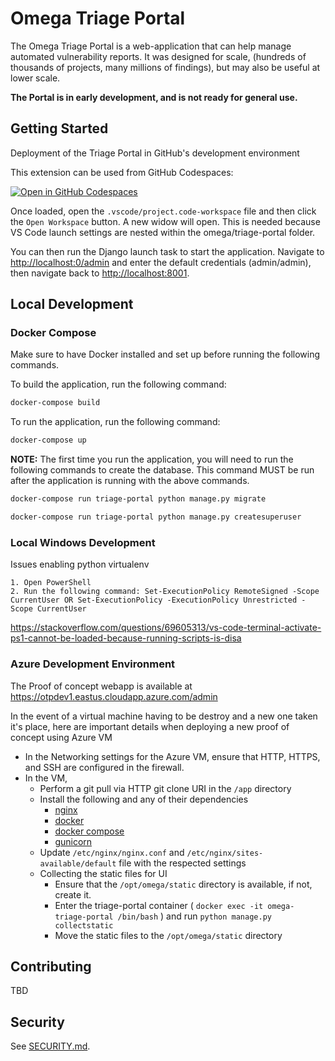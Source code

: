 # Omega Triage Portal

The Omega Triage Portal is a web-application that can help manage automated vulnerability reports.
It was designed for scale, (hundreds of thousands of projects, many millions of findings),
but may also be useful at lower scale.

**The Portal is in early development, and is not ready for general use.**

## Getting Started
Deployment of the Triage Portal in GitHub's development environment

This extension can be used from GitHub Codespaces:

[![Open in GitHub Codespaces](https://github.com/codespaces/badge.svg)](https://github.com/codespaces/new?machine=basicLinux32gb&repo=426394209&ref=scovetta%2Fadd-triage-portal&location=WestUs2&devcontainer_path=.devcontainer%2Ftriage-portal%2Fdevcontainer.json)

Once loaded, open the `.vscode/project.code-workspace` file and then click the `Open Workspace`
button. A new widow will open. This is needed because VS Code launch settings are nested
within the omega/triage-portal folder.

You can then run the Django launch task to start the application. Navigate to
<http://localhost:0/admin> and enter the default credentials (admin/admin), then
navigate back to <http://localhost:8001>.

## Local Development

### Docker Compose
Make sure to have Docker installed and set up before running the following commands.

To build the application, run the following command:
```bash
docker-compose build
```

To run the application, run the following command:
```bash
docker-compose up
```

**NOTE:** The first time you run the application, you will need to run the following commands to
create the database. This command MUST be run after the application is running with the above commands.

```bash
docker-compose run triage-portal python manage.py migrate
```

```bash
docker-compose run triage-portal python manage.py createsuperuser
```

### Local Windows Development
Issues enabling python virtualenv

    1. Open PowerShell
    2. Run the following command: Set-ExecutionPolicy RemoteSigned -Scope CurrentUser OR Set-ExecutionPolicy -ExecutionPolicy Unrestricted -Scope CurrentUser

https://stackoverflow.com/questions/69605313/vs-code-terminal-activate-ps1-cannot-be-loaded-because-running-scripts-is-disa

### Azure Development Environment

The Proof of concept webapp is available at https://otpdev1.eastus.cloudapp.azure.com/admin

In the event of a virtual machine having to be destroy and a new one taken it's place, here are important details when deploying a new proof of concept using Azure VM

* In the Networking settings for the Azure VM, ensure that HTTP, HTTPS, and SSH are configured in the firewall.
* In the VM,
  * Perform a git pull via HTTP git clone URI in the `/app` directory
  * Install the following and any of their dependencies
    * [nginx](https://www.digitalocean.com/community/tutorials/how-to-install-nginx-on-ubuntu-22-04)
    * [docker](https://www.digitalocean.com/community/tutorials/how-to-install-and-use-docker-on-ubuntu-22-04)
    * [docker compose](https://www.digitalocean.com/community/tutorials/how-to-install-and-use-docker-compose-on-ubuntu-22-04)
    * [gunicorn](https://docs.gunicorn.org/en/stable/install.html)
  * Update `/etc/nginx/nginx.conf` and `/etc/nginx/sites-available/default` file with the respected settings
  * Collecting the static files for UI
    * Ensure that the `/opt/omega/static` directory is available, if not, create it.
    * Enter the triage-portal container ( `docker exec -it omega-triage-portal /bin/bash` ) and run `python manage.py collectstatic`
    * Move the static files to the `/opt/omega/static` directory

## Contributing

TBD

## Security

See [SECURITY.md](https://github.com/ossf/omega-triage-portal/blob/main/SECURITY.md).
